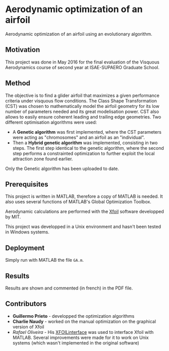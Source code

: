 # Aerodynamic optimization of an airfoil 
Aerodynamic optimization of an airfoil using an evolutionary algorithm.

## Motivation
This project was done in May 2016 for the final evaluation of the Visquous Aerodynamics course of second year at ISAE-SUPAERO Graduate School.

## Method
The objective is to find a glider airfoil that maximizes a given performance criteria under visquous flow conditions. The Class Shape Transformation (CST) was chosen to mathematically model the airfoil geometry for its low number of parameters needed and its great modelisation power. CST also allows to easily ensure coherent leading and trailing edge geometries. Two different optimisation algorithms were used:
* A **Genetic algorithm** was first implemented, where the CST parameters were acting as "chromosomes" and an airfoil as an "individual".
* Then a **Hybrid genetic algorithm** was implemented, consisting in two steps. The first step identical to the genetic algorithm, where the second step performs a constrainted optimization to further exploit the local attraction zone found earlier.

Only the Genetic algorithm has been uploaded to date.

## Prerequisites
This project is written in MATLAB, therefore a copy of MATLAB is needed. It also uses several functions of MATLAB's Global Optimization Toolbox. 

Aerodynamic calculations are performed with the [Xfoil](http://web.mit.edu/drela/Public/web/xfoil/) software developped by MIT.

This project was developped in a Unix environment and hasn't been tested in Windows systems.

## Deployment
Simply run with MATLAB the file `GA.m`.

## Results
Results are shown and commented (in french) in the PDF file.

## Contributors
* **Guillermo Prieto** - developped the optimization algorithms
* **Charlie Naudy** - worked on the manual optimization on the graphical version of Xfoil
* *Rafael Oliveira* - His [XFOILinterface](https://fr.mathworks.com/matlabcentral/fileexchange/30478-rafael-aero-xfoilinterface)  was used to interface Xfoil with MATLAB. Several improvements were made for it to work on Unix systems (which wasn't implemented in the original software)  
